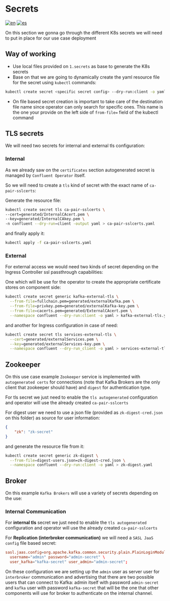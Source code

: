 # Secrets

[![en](https://img.shields.io/badge/lang-en-red.svg)](https://github.com/ogomezso/cfk-runbooks/blob/main/usecases/IntAutoTLS-ExtTLS-RBAC-Ingress/1.secrets/README.md)
[![es](https://img.shields.io/badge/lang-es-yellow.svg)](https://github.com/ogomezso/cfk-runbooks/blob/main/ussescases/IntAutoTLS-ExtTLS-RBAC-Ingress/1.secrets/README.es.md)

On this section we gonna go through the different K8s secrets we will need to put in place for our use case deployment

## Way of working

- Use local files provided on `1.secrets` as base to generate the K8s secrets
- Base on that we are going to dynamically create the yaml resource file for the secret using `kubectl` commands:

```bash
kubectl create secret <specific secret config> --dry-run:client -o yaml > <client-secret-name>.yaml
```

- On file based secret creation is important to take care of the destination file name since operator can only search for specific ones. This name is the one your provide on the left side of `from-file=` field of the kubectl command

## TLS secrets

We will need two secrets for internal and external tls configuration:

### Internal

As we already saw on the `certificates` section autogenerated secret is managed by `Confluent Operator` itself.

So we will need to create a `tls` kind of secret with the exact name of `ca-pair-sslcerts`:

Generate the resource file:

```bash
kubectl create secret tls ca-pair-sslcerts \
--cert=generated/InternalCAcert.pem \
--key=generated/InternalCAkey.pem \
-n confluent --dry-run=client -output yaml > ca-pair-sslcerts.yaml
```

and finally apply it:

```bash
kubectl apply -f ca-pair-sslcerts.yaml
```

### External

For external access we would need two kinds of secret depending on the Ingress Controller ssl passthrough capabilities:

One which will be use for the operator to create the appropriate certificate stores on component side:

```bash
kubectl create secret generic kafka-external-tls \
  --from-file=fullchain.pem=generated/externalKafka.pem \
  --from-file=privkey.pem=generated/externalKafka-key.pem \
  --from-file=cacerts.pem=generated/ExternalCAcert.pem \
  --namespace confluent --dry-run:client -o yaml > kafka-external-tls.yaml
```

and another for Ingress configuration in case of need:

```bash
kubectl create secret tls services-external-tls \
  --cert=generated/externalServices.pem \
  --key=generated/externalServices-key.pem \
  --namespace confluent --dry-run_client -o yaml > services-external-tls.yaml
```

## Zookeeper

On this use case example `Zookeeper` service is implemented with `autogenerated certs` for connections (note that Kafka Brokers are the only client that zookeeper should have) and `digest` for authentication type.

For tls secret we just need to enable the `tls autogenerated` configuration and operator will use the already created `ca-pair-sslcerts`

For digest user we need to use a json file (provided as `zk-digest-cred.json` on this folder) as source for user information:

```json
{
    "zk": "zk-secret"
}
```

and generate the resource file from it:

```bash
kubectl create secret generic zk-digest \
  --from-file=digest-users.json=zk-digest-cred.json \
  --namespace confluent --dry-run:client -o yaml > zk-digest.yaml
```

## Broker

On this example `Kafka Brokers` will use a variety of secrets depending on the use:

### Internal Communication

For **internal tls**  secret we just need to enable the `tls autogenerated` configuration and operator will use the already created `ca-pair-sslcerts`

For **Replication (interbroker communication)** we will need a  `SASL JaaS config` file based secret:

```conf
sasl.jaas.config=org.apache.kafka.common.security.plain.PlainLoginModule required \
  username="admin" password="admin-secret" \
  user_kafka="kafka-secret" user_admin="admin-secret";
```

On these configuration we are setting up the `admin` user as server user for `interbroker` communication and advertising that there are two possible users that can connect to Kafka: admin itself with password `admin-secret` and `kafka` user with password `kafka-secret` that will be the one that other components will use for broker to authenticate on the internal channel.
